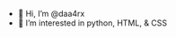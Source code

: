 - 👋 Hi, I’m @daa4rx
- 👀 I’m interested in python, HTML, & CSS

<!---
hydrangealai/hydrangealai is a ✨ special ✨ repository because its `README.md` (this file) appears on your GitHub profile.
You can click the Preview link to take a look at your changes.
--->
